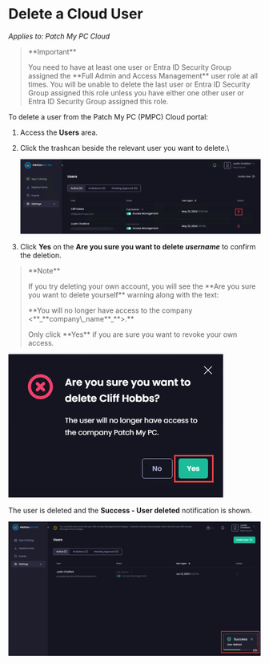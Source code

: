 # Delete a Cloud User

_Applies to: Patch My PC Cloud_

> \*\*Important\*\*
>
> You need to have at least one user or Entra ID Security Group assigned the \*\*Full Admin and Access Management\*\* user role at all times. You will be unable to delete the last user or Entra ID Security Group assigned this role unless you have either one other user or Entra ID Security Group assigned this role.

To delete a user from the Patch My PC (PMPC) Cloud portal:

1. Access the **Users** area.
2.  Click the trashcan beside the relevant user you want to delete.\\

    ![Clicking the trashcan beside the user to be deleted](/_images/image-(781).png)
3. Click **Yes** on the **Are you sure you want to delete&#x20;**_**username**_ to confirm the deletion.

> \*\*Note\*\*
>
> If you try deleting your own account, you will see the \*\*Are you sure you want to delete yourself\*\* warning along with the text:
>
> \*\*You will no longer have access to the company <\*\*\_\*\*company\\\_name\*\*\_\*\*>.\*\*
>
> Only click \*\*Yes\*\* if you are sure you want to revoke your own access.

![Clicking "Yes" to confirm the deletion of the user](/_images/image-(782).png)

The user is deleted and the **Success - User deleted** notification is shown.

![Confirmation of the user being deleted](/_images/image-(729).png)